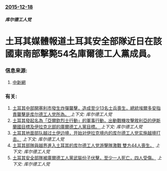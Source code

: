### [2015-12-18](/news/2015/12/18/index.md)

##### 库尔德工人党
# 土耳其媒體報道土耳其安全部隊近日在該國東南部擊斃54名庫爾德工人黨成員。 




### 信息来源:

1. [中新網](http://www.chinanews.com/gj/2015/12-18/7677962.shtml)

### 有关:

1. [土耳其中部開塞利市發生炸彈襲擊，造成至少13名士兵喪生，總統埃爾多安指責襲擊是库尔德工人党所為。 ](/news/2016/12/17/土耳其中部開塞利市發生炸彈襲擊-造成至少13名士兵喪生-總統埃爾多安指責襲擊是库尔德工人党所為.md) _上下文: 库尔德工人党_
2. [土耳其發起名為「亞爾欽烈士行動」的軍事行動，出動戰機攻擊敘利亞的伊斯蘭國目標及伊拉克北部的庫爾德工人黨目標。 ](/news/2015/07/24/土耳其發起名為-亞爾欽烈士行動-的軍事行動-出動戰機攻擊敘利亞的伊斯蘭國目標及伊拉克北部的庫爾德工人黨目標.md) _上下文: 库尔德工人党_
3. [土耳其地面部队越过土伊边境，开始对伊拉克境内的库尔德工人党实施越境打击。](/news/2008/02/21/土耳其地面部队越过土伊边境-开始对伊拉克境内的库尔德工人党实施越境打击.md) _上下文: 库尔德工人党_
4. [土耳其部隊與越界進入土耳其的库尔德工人党游擊隊激戰 雙方44人喪生。](/news/2007/10/21/土耳其部隊與越界進入土耳其的库尔德工人党游擊隊激戰-雙方44人喪生.md) _上下文: 库尔德工人党_
5. [土耳其安全部隊被庫爾德工人黨武裝份子伏擊，至少一人死亡，四人受傷。](/news/2007/05/19/土耳其安全部隊被庫爾德工人黨武裝份子伏擊-至少一人死亡-四人受傷.md) _上下文: 库尔德工人党_
